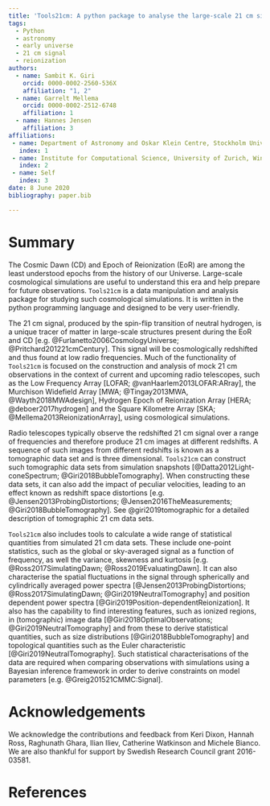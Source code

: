 ```yaml
---
title: 'Tools21cm: A python package to analyse the large-scale 21 cm signal from the Epoch of Reionization and Cosmic Dawn'
tags:
  - Python
  - astronomy
  - early universe
  - 21 cm signal
  - reionization
authors:
  - name: Sambit K. Giri
    orcid: 0000-0002-2560-536X
    affiliation: "1, 2" 
  - name: Garrelt Mellema
    orcid: 0000-0002-2512-6748
    affiliation: 1
  - name: Hannes Jensen
    affiliation: 3
affiliations:
 - name: Department of Astronomy and Oskar Klein Centre, Stockholm University, AlbaNova, SE-106 91 Stockholm, Sweden
   index: 1
 - name: Institute for Computational Science, University of Zurich, Winterthurerstrasse 190, CH-8057 Zurich, Switzerland
   index: 2
 - name: Self
   index: 3
date: 8 June 2020
bibliography: paper.bib

---
```


# Summary

The Cosmic Dawn (CD) and Epoch of Reionization (EoR) are among the least understood epochs from the history of our Universe. Large-scale cosmological simulations are useful to understand this era and help prepare for future observations. `Tools21cm` is a data manipulation and analysis package for studying such cosmological simulations. It is written in the python programming language and designed to be very user-friendly.

The 21 cm signal, produced by the spin-flip transition of neutral hydrogen, is a unique tracer of matter in large-scale structures present during the EoR and CD [e.g. @Furlanetto2006CosmologyUniverse; @Pritchard201221cmCentury]. This signal will be cosmologically redshifted and thus found at low radio frequencies.
Much of the functionality of `Tools21cm` is focused on the construction and analysis of mock 21 cm observations in the context of current and upcoming radio telescopes, such as the Low Frequency Array [LOFAR; @vanHaarlem2013LOFAR:ARray], the Murchison Widefield Array [MWA; @Tingay2013MWA, @Wayth2018MWAdesign], Hydrogen Epoch of Reionization Array [HERA; @deboer2017hydrogen] and the Square Kilometre Array [SKA; @Mellema2013ReionizationArray], using cosmological simulations.

Radio telescopes typically observe the redshifted 21 cm signal over a range of frequencies and therefore produce 21 cm images at different redshifts. A sequence of such images from different redshifts is known as a tomographic data set and is three dimensional. `Tools21cm` can construct such tomographic data sets from simulation snapshots [@Datta2012Light-coneSpectrum; @Giri2018BubbleTomography]. When constructing these data sets, it can also add the impact of peculiar velocities, leading to an effect known as redshift space distortions [e.g. @Jensen2013ProbingDistortions; @Jensen2016TheMeasurements; @Giri2018BubbleTomography]. See @giri2019tomographic for a detailed description of tomographic 21 cm data sets.

`Tools21cm` also includes tools to calculate a wide range of statistical quantities from simulated 21 cm data sets. These include one-point statistics, such as the global or sky-averaged signal as a function of frequency, as well the variance, skewness and kurtosis [e.g. @Ross2017SimulatingDawn; @Ross2019EvaluatingDawn]. It can also characterise the spatial fluctuations in the signal through spherically and cylindrically averaged power spectra [@Jensen2013ProbingDistortions; @Ross2017SimulatingDawn; @Giri2019NeutralTomography] and position dependent power spectra [@Giri2019Position-dependentReionization].
It also has the capability to find interesting features, such as ionized regions, in (tomographic) image data [@Giri2018OptimalObservations; @Giri2019NeutralTomography] and from these to derive statistical quantities, such as size distributions [@Giri2018BubbleTomography] and topological quantities such as the Euler characteristic [@Giri2019NeutralTomography]. Such statistical characterisations of the data are required when comparing observations with simulations using a Bayesian inference framework in order to derive constraints on model parameters [e.g. @Greig201521CMMC:Signal].


# Acknowledgements

We acknowledge the contributions and feedback from Keri Dixon, Hannah Ross, Raghunath Ghara, Ilian Iliev, Catherine Watkinson and Michele Bianco. We are also thankful for support by Swedish Research Council grant 2016-03581.

# References
